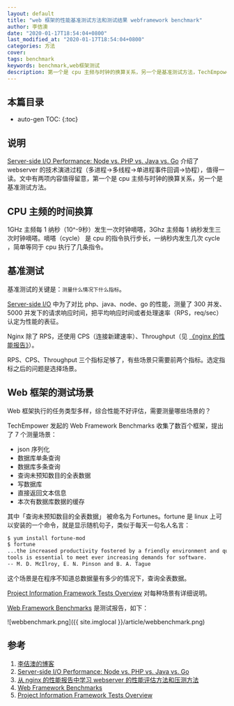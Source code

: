 ```yaml
---
layout: default
title: "web 框架的性能基准测试方法和测试结果 webframework benchmark"
author: 李佶澳
date: "2020-01-17T18:54:04+0800"
last_modified_at: "2020-01-17T18:54:04+0800"
categories: 方法
cover:
tags: benchmark
keywords: benchmark,web框架测试
description: 第一个是 cpu 主频与时钟的换算关系，另一个是基准测试方法，TechEmpower 在 Web Framework Benchmarks 提出了 7 个场景
---
```


## 本篇目录

* auto-gen TOC:
{:toc}

## 说明

[Server-side I/O Performance: Node vs. PHP vs. Java vs. Go][2] 介绍了 webserver 的技术演进过程（多进程->多线程->单进程事件回调->协程），值得一读。文中有两项内容值得留意，第一个是 cpu 主频与时钟的换算关系，另一个是基准测试方法。

## CPU 主频的时间换算

1GHz 主频每 1 纳秒（10^-9秒）发生一次时钟嘀嗒，3Ghz 主频每 1 纳秒发生三次时钟嘀嗒。嘀嗒（cycle） 是 cpu 的指令执行步长，一纳秒内发生几次 cycle ，简单等同于 cpu 执行了几条指令。

## 基准测试

基准测试的关键是：`测量什么情况下什么指标`。

[Server-side I/O][2] 中为了对比 php、java、node、go 的性能，测量了 300 并发、5000 并发下的请求响应时间，把平均响应时间或者处理速率（RPS，req/sec）认定为性能的表征。

Nginx 除了 RPS，还使用 CPS（连接新建速率）、Throughput（见 [《nginx 的性能报告》][3]）。

RPS、CPS、Throughput 三个指标足够了，有些场景只需要前两个指标。选定指标之后的问题是选择场景。

## Web 框架的测试场景

Web 框架执行的任务类型多样，综合性能不好评估，需要测量哪些场景的？

TechEmpower 发起的 Web Framework Benchmarks 收集了数百个框架，提出了 7 个测量场景：

* json 序列化
* 数据库单条查询
* 数据库多条查询
* 查询未预知数目的全表数据
* 写数据库
* 直接返回文本信息
* 本次有数据库数据的缓存

其中「查询未预知数目的全表数据」 被命名为 Fortunes。fortune 是 linux 上可以安装的一个命令，就是显示随机句子，类似于每天一句名人名言：

```sh
$ yum install fortune-mod
$ fortune
...the increased productivity fostered by a friendly environment and quality
tools is essential to meet ever increasing demands for software.
-- M. D. McIlroy, E. N. Pinson and B. A. Tague
```

这个场景是在程序不知道总数据量有多少的情况下，查询全表数据。

[Project Information Framework Tests Overview][5] 对每种场景有详细说明。

[Web Framework Benchmarks][4] 是测试报告，如下：

![webbenchmark.png]({{ site.imglocal }}/article/webbenchmark.png)

## 参考

1. [李佶澳的博客][1]
2. [Server-side I/O Performance: Node vs. PHP vs. Java vs. Go][2]
3. [从 nginx 的性能报告中学习 webserver 的性能评估方法和压测方法][3]
4. [Web Framework Benchmarks][4]
5. [Project Information Framework Tests Overview][5]

[1]: https://www.lijiaocn.com "李佶澳的博客"
[2]: https://www.toptal.com/back-end/server-side-io-performance-node-php-java-go "Server-side I/O Performance: Node vs. PHP vs. Java vs. Go"
[3]: https://www.lijiaocn.com/%E6%96%B9%E6%B3%95/2020/01/17/nginx-benchmark-method.html "从 nginx 的性能报告中学习 webserver 的性能评估方法和压测方法" 
[4]: https://www.techempower.com/benchmarks/  "Web Framework Benchmarks"
[5]: https://github.com/TechEmpower/FrameworkBenchmarks/wiki/Project-Information-Framework-Tests-Overview "Project Information Framework Tests Overview"

